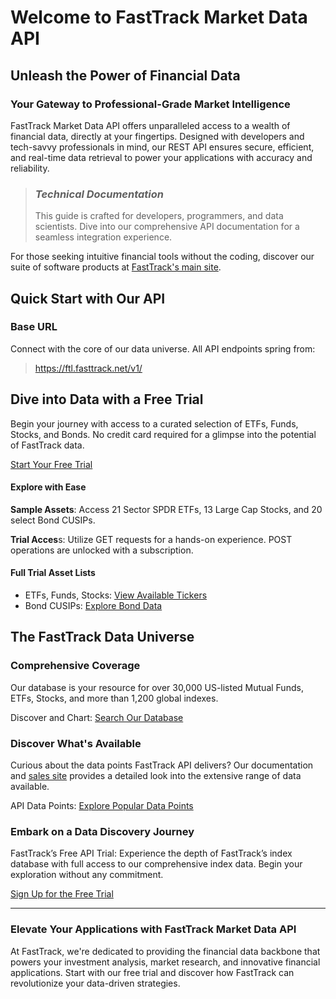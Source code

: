 # Welcome to FastTrack Market Data API

## Unleash the Power of Financial Data

### Your Gateway to Professional-Grade Market Intelligence
FastTrack Market Data API offers unparalleled access to a wealth of financial data, directly at your fingertips. Designed with developers and tech-savvy professionals in mind, our REST API ensures secure, efficient, and real-time data retrieval to power your applications with accuracy and reliability.

<!-- theme: danger -->
>### *Technical Documentation* 
>This guide is crafted for developers, programmers, and data scientists. Dive into our comprehensive API documentation for a seamless integration experience. 


For those seeking intuitive financial tools without the coding, discover our suite of software products at [FastTrack's main site](http://www.fasttrack.net).


## Quick Start with Our API

### Base URL
Connect with the core of our data universe. All API endpoints spring from: 

<!-- theme: none -->
>https://ftl.fasttrack.net/v1/

## Dive into Data with a Free Trial
Begin your journey with access to a curated selection of ETFs, Funds, Stocks, and Bonds. No credit card required for a glimpse into the potential of FastTrack data.

[Start Your Free Trial](https://fasttrack.net/free-trial)

#### Explore with Ease

**Sample Assets**: Access 21 Sector SPDR ETFs, 13 Large Cap Stocks, and 20 select Bond CUSIPs.

**Trial Acces**s: Utilize GET requests for a hands-on experience. POST operations are unlocked with a subscription.

#### Full Trial Asset Lists
- ETFs, Funds, Stocks: [View Available Tickers](https://ftl.fasttrack.net/v3/api/freetickers)
- Bond CUSIPs: [Explore Bond Data](https://ftl.fasttrack.net/v3/api/freecusips)


## The FastTrack Data Universe
### Comprehensive Coverage
Our database is your resource for over 30,000 US-listed Mutual Funds, ETFs, Stocks, and more than 1,200 global indexes.

Discover and Chart: [Search Our Database](https://ftcloud.fasttrack.net/web/search)


### Discover What's Available
Curious about the data points FastTrack API delivers? Our documentation and [sales site](https://fasttrack.net/api) provides a detailed look into the extensive range of data available. 

API Data Points: [Explore Popular Data Points](https://ftcloud.fasttrack.net/web/iframe/apidatapoints.html)



### Embark on a Data Discovery Journey
FastTrack’s Free API Trial: Experience the depth of FastTrack’s index database with full access to our comprehensive index data. Begin your exploration without any commitment.

[Sign Up for the Free Trial](https://subscribe.fasttrack.net/landing/api/apilanding.html)

---
### Elevate Your Applications with FastTrack Market Data API
At FastTrack, we're dedicated to providing the financial data backbone that powers your investment analysis, market research, and innovative financial applications. Start with our free trial and discover how FastTrack can revolutionize your data-driven strategies.


